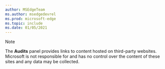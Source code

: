 ```yaml
---
author: MSEdgeTeam
ms.author: msedgedevrel
ms.prod: microsoft-edge
ms.topic: include
ms.date: 01/05/2021 
---
```

> [!NOTE]
> The **Audits** panel provides links to content hosted on third-party websites.  Microsoft is not responsible for and has no control over the content of these sites and any data may be collected.  
> 

<!-- image links -->  

<!-- links -->  
